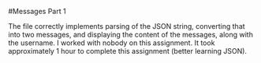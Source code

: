 #Messages Part 1

The file correctly implements parsing of the JSON string, converting that into two messages, and displaying the content of the messages, along with the username. I worked with nobody on this assignment. It took approximately 1 hour to complete this assignment (better learning JSON).

